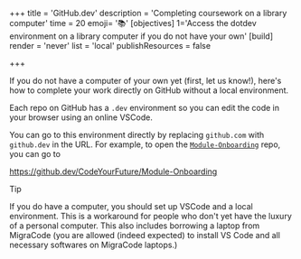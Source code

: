+++
title = 'GitHub.dev'
description = 'Completing coursework on a library computer'
time = 20
emoji= '📚'
[objectives]
1='Access the dotdev environment on a library computer if you do not have your own'
[build]
  render = 'never'
  list = 'local'
  publishResources = false

+++

If you do not have a computer of your own yet (first, let us know!), here's how to complete your work directly on GitHub without a local environment.

Each repo on GitHub has a `.dev` environment so you can edit the code in your browser using an online VSCode.

You can go to this environment directly by replacing `github.com` with `github.dev` in the URL. For example, to open the [`Module-Onboarding`](https://github.com/CodeYourFuture/Module-Onboarding) repo, you can go to

https://github.dev/CodeYourFuture/Module-Onboarding

> [!TIP]
> If you do have a computer, you should set up VSCode and a local environment. This is a workaround for people who don't yet have the luxury of a personal computer. This also includes borrowing a laptop from MigraCode (you are allowed (indeed expected) to install VS Code and all necessary softwares on MigraCode laptops.)
